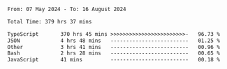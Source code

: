 
<!--START_SECTION:waka-->

```txt
From: 07 May 2024 - To: 16 August 2024

Total Time: 379 hrs 37 mins

TypeScript       370 hrs 45 mins >>>>>>>>>>>>>>>>>>>>>>>>-   96.73 %
JSON             4 hrs 48 mins   -------------------------   01.25 %
Other            3 hrs 41 mins   -------------------------   00.96 %
Bash             2 hrs 28 mins   -------------------------   00.65 %
JavaScript       41 mins         -------------------------   00.18 %
```

<!--END_SECTION:waka-->

<!--

### Hi there 👋
**Iam-cesar/Iam-cesar** is a ✨ _special_ ✨ repository because its `README.md` (this file) appears on your GitHub profile.

Here are some ideas to get you started:

- 🔭 I’m currently working on ...
- 🌱 I’m currently learning ...
- 👯 I’m looking to collaborate on ...
- 🤔 I’m looking for help with ...
- 💬 Ask me about ...
- 📫 How to reach me: ...
- 😄 Pronouns: ...
- ⚡ Fun fact: ...
-->
